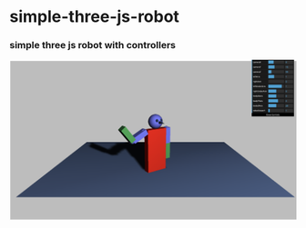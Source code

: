 # simple-three-js-robot

### simple three js robot with controllers
![robot](https://github.com/mariyanstamenov/simple-three-js-robot/blob/main/Screenshot%202021-05-01%20at%2022.26.26.png)
